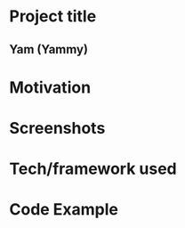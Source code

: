 # Project title
## Yam (Yammy)

# Motivation

# Screenshots

# Tech/framework used

# Code Example


